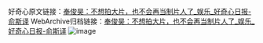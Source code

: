 好奇心原文链接：[奉俊昊：不想拍大片，也不会再当制片人了_娱乐_好奇心日报-俞斯译](https://www.qdaily.com/articles/8449.html)
WebArchive归档链接：[奉俊昊：不想拍大片，也不会再当制片人了_娱乐_好奇心日报-俞斯译](http://web.archive.org/web/20190623152850/https://www.qdaily.com/articles/8449.html)
![image](http://ww3.sinaimg.cn/large/007d5XDpgy1g3vd5jo0wlj30u03cub29)